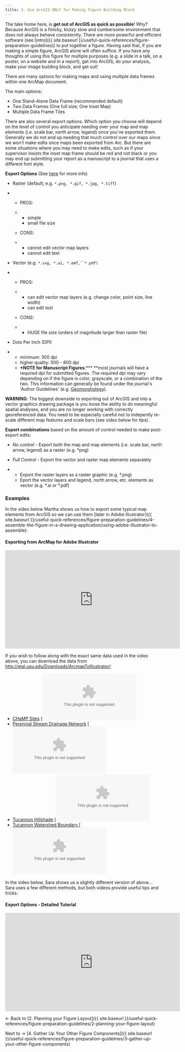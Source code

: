 ```yaml
---
title: 3. Use ArcGIS ONLY for Making Figure Building Block
---
```


The take home here, is **get out of ArcGIS as quick as possible**! Why? Because ArcGIS is a finicky, klutzy  slow and cumbersome environment that does not always behave consistently. There are more powerful and efficient software (see [intro]({{ site.baseurl }}/useful-quick-references/figure-preparation-guidelines)) to put together a figure. Having said that, if you are making a simple figure, ArcGIS alone will often suffice. If you have any thoughts of using this figure for multiple purposes (e.g. a slide in a talk, on a poster, on a website and in a report), get into ArcGIS, do your analysis, make your image building block, and get out!

There are many options for making maps and using multiple data frames within one ArcMap document. 

The main options:

- One Stand-Alone Data Frame (recommended default)
- Two Data Frames (One full size; One Inset Map)
- Multiple Data Frame Tiles 

There are also several export options.  Which option you choose will depend on the level of control you anticipate needing over your map and map elements (i.e. scale bar, north arrow, legend) once you've exported them.  Generally we do not end up needing that much control over our maps since we won't make edits once maps been exported from Arc.  But there are some situations where you may need to make edits, such as if your supervisor insists the inset map frame should be red and not black or you may end up submitting your report as a manuscript to a journal that uses a different font style.   

**Export Options** (See [here](http://help.arcgis.com/en/arcgisdesktop/10.0/help/index.html#//00sm00000004000000.htm) for more info)

- Raster (default; e.g. `*.png, *.gif, *.jpg, *.tiff`) 

- - PROS:

  - - simple
    - small file size

  - CONS:

  - - cannot edit vector map layers
    - cannot edit text

- Vector (e.g.  `*.svg, *.ai, *.emf,``*.pdf)`

- - PROS:

  - - can edit vector map layers (e.g. change color, point size, line width) 
    - can edit text

  - CONS:

  - - HUGE file size (orders of magnitude larger than raster file)

- Dots Per Inch (DPI)

- - minimum: 300 dpi
  - higher quality: 500 - 800 dpi
  - **\*NOTE for Manuscript Figures**:*** **most journals will have a required dpi for submitted figures.  The required dpi may vary depending on if the figure is color, grayscale, or a combination of the two.  This information can generally be found under the journal's 'Author Guidelines' (e.g. [Geomorphology](http://www.elsevier.com/journals/geomorphology/0169-555X/guide-for-authors#57200)).  

**WARNING**: The biggest downside to exporting out of ArcGIS and into a vector graphics drawing package is you loose the ability to do meaningful spatial analyses, and you are no longer working with correctly georeferenced data. You need to be especially careful not to indepently re-scale different map features and scale bars (see video below for tips).

**Export combinations** based on the amount of control needed to make post-export edits:

- *No control* - Export both the map and map elements (i.e. scale bar, north arrow, legend) as a raster (e.g. *png)

- *Full Control* - Export the vector and raster map elements separately

- - Export the raster layers as a raster graphic (e.g. *.png)
  - Eport the vector layers and legend, north arrow, etc. elements as vector  (e.g. *.ai or *.pdf)

### Examples

In the video below Martha shows us how to export some typical map elements from ArcGIS so we can use them [later in Adobe Illustrator]({{ site.baseurl }}/useful-quick-references/figure-preparation-guidelines/4-assemble-the-figure-in-a-drawing-application/using-adobe-illustrator-to-assemble):

#### Exporting from ArcMap for Adobe Illustrator

<iframe width="560" height="315" src="https://www.youtube.com/embed/inLym0l3O1s" frameborder="0" allowfullscreen></iframe>

If you wish to follow along with the exact same data used in the video above, you can download the data from <http://etal.usu.edu/Downloads/ArcmapToIllustrator/>:

- [CHaMP Sites](http://etal.usu.edu/Downloads/ArcmapToIllustrator/CHaMPSites.zip) [![http://etal.usu.edu/Downloads/ArcmapToIllustrator/CHaMPSites.zip]({{ site.baseurl }}/_/rsrc/1397705972437/useful-quick-references/figure-preparation-guidelines/2-use-arcgis-only-for-making-map/winzip_icon_16.gif)](http://etal.usu.edu/Downloads/ArcmapToIllustrator/CHaMPSites.zip)
- [Perennial Stream Drainage Network](http://etal.usu.edu/Downloads/ArcmapToIllustrator/PerennialStreams.zip) [![http://etal.usu.edu/Downloads/ArcmapToIllustrator/PerennialStreams.zip]({{ site.baseurl }}/_/rsrc/1397705972437/useful-quick-references/figure-preparation-guidelines/2-use-arcgis-only-for-making-map/winzip_icon_16.gif)](http://etal.usu.edu/Downloads/ArcmapToIllustrator/PerennialStreams.zip)
- [Tucannon Hillshade](http://etal.usu.edu/Downloads/ArcmapToIllustrator/Tuc10mDEMClipHS.zip) [![http://etal.usu.edu/Downloads/ArcmapToIllustrator/Tuc10mDEMClipHS.zip]({{ site.baseurl }}/_/rsrc/1397705972437/useful-quick-references/figure-preparation-guidelines/2-use-arcgis-only-for-making-map/winzip_icon_16.gif)](http://etal.usu.edu/Downloads/ArcmapToIllustrator/Tuc10mDEMClipHS.zip)
- [Tucannon Watershed Boundary ](http://etal.usu.edu/Downloads/ArcmapToIllustrator/TucannonWatershedUTM.zip) [![http://etal.usu.edu/Downloads/ArcmapToIllustrator/TucannonWatershedUTM.zip]({{ site.baseurl }}/_/rsrc/1397705972437/useful-quick-references/figure-preparation-guidelines/2-use-arcgis-only-for-making-map/winzip_icon_16.gif)](http://etal.usu.edu/Downloads/ArcmapToIllustrator/TucannonWatershedUTM.zip)

In the video below, Sara shows us a slightly different version of above... Sara uses a few different methods, but both videos provide useful tips and tricks:

#### Export Options - Detailed Tutorial

<iframe width="560" height="315" src="https://www.youtube.com/embed/bQGepVTM9KM" frameborder="0" allowfullscreen></iframe>

← Back to  [2. Planning your Figure Layout]({{ site.baseurl }}/useful-quick-references/figure-preparation-guidelines/2-planning-your-figure-layout)

 Next to  → [4. Gather Up Your Other Figure Components]({{ site.baseurl }}/useful-quick-references/figure-preparation-guidelines/3-gather-up-your-other-figure-components)

